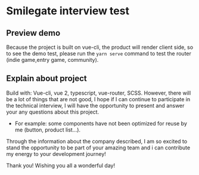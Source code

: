 # Smilegate interview test

## Preview demo

Because the project is built on vue-cli, the product will render client side, so to see the demo test, please run the `yarn serve` command to test the router (indie game,entry game, community).

## Explain about project

Build with: Vue-cli, vue 2, typescript, vue-router, SCSS. However, there will be a lot of things that are not good, I hope if I can continue to participate in the technical interview, I will have the opportunity to present and answer your any questions about this project.

  - For example: some components have not been optimized for reuse by me (button, product list...).

Through the information about the company described, I am so excited to stand the opportunity to be part of your amazing team and i can contribute my energy to your development journey!

Thank you! Wishing you all a wonderful day!
